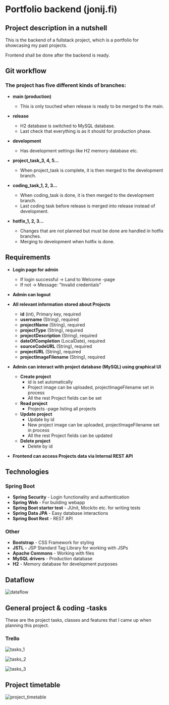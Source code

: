 # Portfolio backend (jonij.fi)
## Project description in a nutshell

This is the backend of a fullstack project, which is a portfolio for showcasing my past projects.

Frontend shall be done after the backend is ready.

## Git workflow

### The project has five different kinds of branches:
- **main (production)**
  - This is only touched when release is ready to be merged to the main.


- **release**
  - H2 database is switched to MySQL database.
  - Last check that everything is as it should for production phase.


- **development**
  - Has development settings like H2 memory database etc.


- **project_task_3, 4, 5...**
  - When project_task is complete, it is then merged to the development branch.


- **coding_task_1, 2, 3...**
  - When coding_task is done, it is then merged to the development branch.
  - Last coding task before release is merged into release instead of development.


- **hotfix_1, 2, 3...**
  - Changes that are not planned but must be done are handled in hotfix branches.
  - Merging to development when hotfix is done.


## Requirements

- **Login page for admin**
  - If login successful &rarr; Land to Welcome -page
  - If not &rarr; Message: "Invalid credentials"


- **Admin can logout**


- **All relevant information stored about Projects**
  - **id** (int), Primary key, required
  - **username** (String), required
  - **projectName** (String), required
  - **projectType** (String), required
  - **projectDescription** (String), required
  - **dateOfCompletion** (LocalDate), required
  - **sourceCodeURL** (String), required
  - **projectURL** (String), required
  - **projectImageFilename** (String), required


- **Admin can interact with project database (MySQL) using graphical UI**
  - **Create project**
    - id is set automatically
    - Project image can be uploaded, projectImageFilename set in process
    - All the rest Project fields can be set
  - **Read project**
    - Projects -page listing all projects
  - **Update project**
    - Update by id
    - New project image can be uploaded, projectImageFilename set in process
    - All the rest Project fields can be updated
  - **Delete project**
    - Delete by id


- **Frontend can access Projects data via Internal REST API**


## Technologies

### Spring Boot
- **Spring Security** - Login functionality and authentication
- **Spring Web** - For building webapp
- **Spring Boot starter test** - JUnit, Mockito etc. for writing  tests
- **Spring Data JPA** - Easy database interactions
- **Spring Boot Rest** - REST API


### Other

- **Bootstrap** - CSS Framework for styling
- **JSTL** - JSP Standard Tag Library for working with JSPs
- **Apache Commons** - Working with files
- **MySQL drivers** - Production database
- **H2** - Memory database for development purposes


## Dataflow

![dataflow](documentation_images/dataflow.jpg)

## General project & coding -tasks

These are the project tasks, classes and features that I came up when planning this project.

### Trello

![tasks_1](documentation_images/tasks_1.png)

![tasks_2](documentation_images/tasks_2.png)

![tasks_3](documentation_images/tasks_3.png)


## Project timetable

![project_timetable](documentation_images/project_timetable.png)



